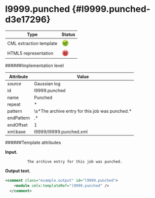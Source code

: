 # l9999.punched {#l9999.punched-d3e17296}


| Type                                                                                                                                                | Status                                                                                                                                              |
|----|----|
| CML extraction template                                                                                                                             | ![](/imgs/Total.png)                                                                                                                                |
| HTML5 representation                                                                                                                                | ![](/imgs/None.png)                                                                                                                                 |

######Implementation level

| Attribute                                                                                                                                           | Value                                                                                                                                               |
|----|----|
| *source*                                                                                                                                            | Gaussian log                                                                                                                                        |
| id                                                                                                                                                  | l9999.punched                                                                                                                                       |
| name                                                                                                                                                | Punched                                                                                                                                             |
| repeat                                                                                                                                              | \*                                                                                                                                                  |
| pattern                                                                                                                                             | \\s\*The archive entry for this job was punched.\*                                                                                                  |
| endPattern                                                                                                                                          | .\*                                                                                                                                                 |
| endOffset                                                                                                                                           | 1                                                                                                                                                   |
| xml:base                                                                                                                                            | l9999/l9999.punched.xml                                                                                                                             |

######Template attributes

**Input.**

              The archive entry for this job was punched.
      

**Output text.**

```xml
<comment class="example.output" id="l9999.punched">
    <module cmlx:templateRef="l9999.punched" />
  </comment>
```
